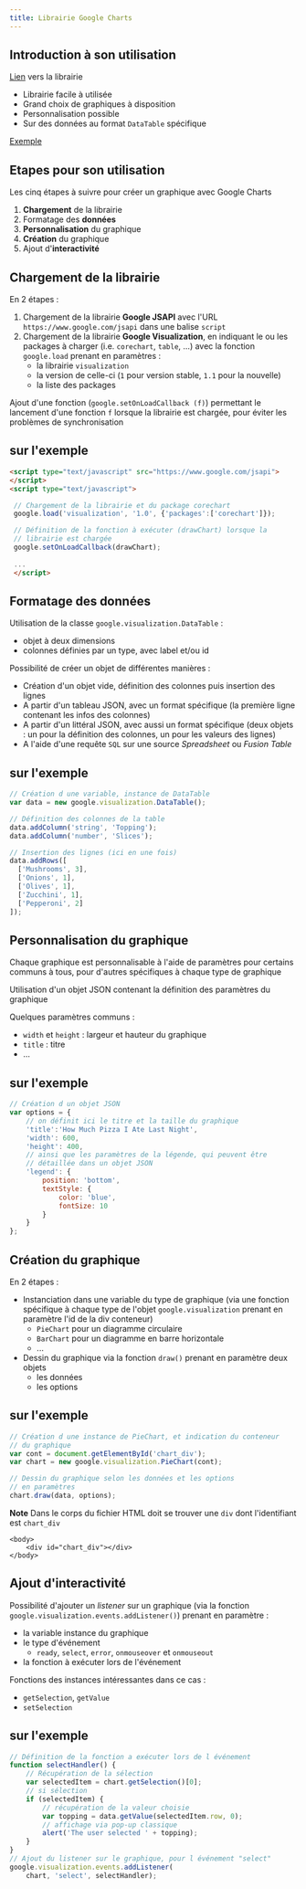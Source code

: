 ```yaml
---
title: Librairie Google Charts
---
```


## Introduction à son utilisation

[Lien](https://developers.google.com/chart/) vers la librairie

- Librairie facile à utilisée
- Grand choix de graphiques à disposition
- Personnalisation possible
- Sur des données au format `DataTable` spécifique

[Exemple](../webreporting/exemple-google-charts.html)

## Etapes pour son utilisation

Les cinq étapes à suivre pour créer un graphique avec Google Charts

1. **Chargement** de la librairie
2. Formatage des **données**
3. **Personnalisation** du graphique
4. **Création** du graphique
5. Ajout d'**interactivité**

## Chargement de la librairie

En 2 étapes :

1. Chargement de la librairie **Google JSAPI** avec l'URL `https://www.google.com/jsapi` dans une balise `script`
2. Chargement de la librairie **Google Visualization**, en indiquant le ou les packages à charger (i.e. `corechart`, `table`, ...) avec la fonction `google.load` prenant en paramètres :
    - la librairie `visualization` 
    - la version de celle-ci (`1` pour version stable, `1.1` pour la nouvelle)
    - la liste des packages 

Ajout d'une fonction (`google.setOnLoadCallback (f)`) permettant le lancement d'une fonction `f` lorsque la librairie est chargée, pour éviter les problèmes de synchronisation

## sur l'exemple

```html
<script type="text/javascript" src="https://www.google.com/jsapi">
</script>
<script type="text/javascript">

 // Chargement de la librairie et du package corechart
 google.load('visualization', '1.0', {'packages':['corechart']});

 // Définition de la fonction à exécuter (drawChart) lorsque la 
 // librairie est chargée
 google.setOnLoadCallback(drawChart);
 
 ...
 </script>
```

## Formatage des données

Utilisation de la classe `google.visualization.DataTable` :

- objet à deux dimensions
- colonnes définies par un type, avec label et/ou id

Possibilité de créer un objet de différentes manières :

- Création d'un objet vide, définition des colonnes puis insertion des lignes
- A partir d'un tableau JSON, avec un format spécifique (la première ligne contenant les infos des colonnes)
- A partir d'un littéral JSON, avec aussi un format spécifique (deux objets : un pour la définition des colonnes, un pour les valeurs des lignes)
- A l'aide d'une requête `SQL` sur une source *Spreadsheet* ou *Fusion Table*

## sur l'exemple

```js
// Création d une variable, instance de DataTable
var data = new google.visualization.DataTable();

// Définition des colonnes de la table
data.addColumn('string', 'Topping');
data.addColumn('number', 'Slices');

// Insertion des lignes (ici en une fois)
data.addRows([
  ['Mushrooms', 3],
  ['Onions', 1],
  ['Olives', 1],
  ['Zucchini', 1],
  ['Pepperoni', 2]
]);
```

## Personnalisation du graphique

Chaque graphique est personnalisable à l'aide de paramètres pour certains communs à tous, pour d'autres spécifiques à chaque type de graphique

Utilisation d'un objet JSON contenant la définition des paramètres du graphique

Quelques paramètres communs :

- `width` et `height` : largeur et hauteur du graphique
- `title` : titre
- ...

## sur l'exemple

```js
// Création d un objet JSON
var options = {
    // on définit ici le titre et la taille du graphique
    'title':'How Much Pizza I Ate Last Night',
    'width': 600,
    'height': 400,
    // ainsi que les paramètres de la légende, qui peuvent être 
    // détaillée dans un objet JSON
    'legend': {
        position: 'bottom', 
        textStyle: {
            color: 'blue', 
            fontSize: 10
        }
    }
};
```

## Création du graphique

En 2 étapes :

- Instanciation dans une variable du type de graphique (via une fonction spécifique à chaque type de l'objet `google.visualization` prenant en paramètre l'id de la div conteneur)
    - `PieChart` pour un diagramme circulaire
    - `BarChart` pour un diagramme en barre horizontale
    - ...
- Dessin du graphique via la fonction `draw()` prenant en paramètre deux objets 
    - les données
    - les options

## sur l'exemple

```js
// Création d une instance de PieChart, et indication du conteneur 
// du graphique
var cont = document.getElementById('chart_div');
var chart = new google.visualization.PieChart(cont);

// Dessin du graphique selon les données et les options 
// en paramètres
chart.draw(data, options);
```

**Note** Dans le corps du fichier HTML doit se trouver une `div` dont l'identifiant est `chart_div`
```
<body>
    <div id="chart_div"></div>
</body>
```

## Ajout d'interactivité

Possibilité d'ajouter un *listener* sur un graphique (via la fonction `google.visualization.events.addListener()`) prenant en paramètre :

- la variable instance du graphique
- le type d'événement
    - `ready`, `select`, `error`, `onmouseover` et `onmouseout`
- la fonction à exécuter lors de l'événement

Fonctions des instances intéressantes dans ce cas :

- `getSelection`, `getValue`
- `setSelection`

## sur l'exemple

```js
// Définition de la fonction a exécuter lors de l événement
function selectHandler() {
    // Récupération de la sélection
    var selectedItem = chart.getSelection()[0];
    // si sélection
    if (selectedItem) {
        // récupération de la valeur choisie
        var topping = data.getValue(selectedItem.row, 0);
        // affichage via pop-up classique
        alert('The user selected ' + topping);
    }
}
// Ajout du listener sur le graphique, pour l événement "select"
google.visualization.events.addListener(
    chart, 'select', selectHandler);    
```
